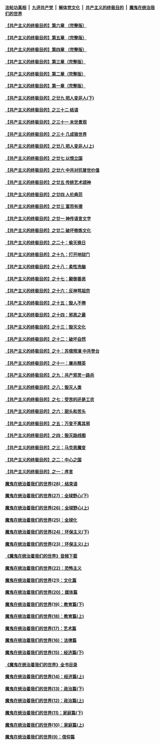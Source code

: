 ####  [法轮功真相](../../../../basic/blob/master/README.md?t=06122001) &nbsp;|&nbsp; [九评共产党](../../../../9ping.md/blob/master/README.md?t=06122001) &nbsp;|&nbsp; [解体党文化](../../../../jtdwh.md/blob/master/README.md?t=06122001)  &nbsp;|&nbsp; [共产主义的终极目的](../../../../gczydzjmd.md/blob/master/README.md?t=06122001) &nbsp;|&nbsp; [魔鬼在统治我们的世界](../../../../mgztzwmdsj.md/blob/master/README.md?t=06122001) 

#### [【共产主义的终极目的】第六章 （完整版）](../pages/nsc422/n11428913.md?t=06122001) 

#### [【共产主义的终极目的】第五章 （完整版）](../pages/nsc422/n11428912.md?t=06122001) 

#### [【共产主义的终极目的】第四章 （完整版）](../pages/nsc422/n11428907.md?t=06122001) 

#### [【共产主义的终极目的】第三章（完整版）](../pages/nsc422/n11428848.md?t=06122001) 

#### [【共产主义的终极目的】第二章（完整版）](../pages/nsc422/n11428831.md?t=06122001) 

#### [【共产主义的终极目的】第一章（完整版）](../pages/nsc422/n11417651.md?t=06122001) 

#### [【共产主义的终极目的】之廿九 把人变非人(下)](../pages/nsc422/n11344140.md?t=06122001) 

#### [【共产主义的终极目的】之三十二 结语](../pages/nsc422/n11360535.md?t=06122001) 

#### [【共产主义的终极目的】之三十一 末世景观](../pages/nsc422/n11351129.md?t=06122001) 

#### [【共产主义的终极目的】之三十 几成狼世界](../pages/nsc422/n11348280.md?t=06122001) 

#### [【共产主义的终极目的】之廿八 把人变非人(上)](../pages/nsc422/n11340492.md?t=06122001) 

#### [【共产主义的终极目的】之廿七 以恨立国](../pages/nsc422/n11336944.md?t=06122001) 

#### [【共产主义的终极目的】之廿六 中共对抗普世价值](../pages/nsc422/n11324785.md?t=06122001) 

#### [【共产主义的终极目的】之廿五 传统艺术颂神](../pages/nsc422/n11296396.md?t=06122001) 

#### [【共产主义的终极目的】之廿四 人伦典范](../pages/nsc422/n11296397.md?t=06122001) 

#### [【共产主义的终极目的】之廿三 富而有德](../pages/nsc422/n11283598.md?t=06122001) 

#### [【共产主义的终极目的】之廿一 神传语言文字](../pages/nsc422/n11263265.md?t=06122001) 

#### [【共产主义的终极目的】之廿二 破坏修炼文化](../pages/nsc422/n11245728.md?t=06122001) 

#### [【共产主义的终极目的】之二十：偷天换日](../pages/nsc422/n11238846.md?t=06122001) 

#### [【共产主义的终极目的】之十九：打开地狱门](../pages/nsc422/n11206376.md?t=06122001) 

#### [【共产主义的终极目的】之十八：柔性洗脑](../pages/nsc422/n11199994.md?t=06122001) 

#### [【共产主义的终极目的】之十七：颠倒善恶](../pages/nsc422/n11179782.md?t=06122001) 

#### [【共产主义的终极目的】之十六：反神骂祖宗](../pages/nsc422/n11166798.md?t=06122001) 

#### [【共产主义的终极目的】之十五：毁人不倦](../pages/nsc422/n11166792.md?t=06122001) 

#### [【共产主义的终极目的】之十四：邪恶之最](../pages/nsc422/n11150249.md?t=06122001) 

#### [【共产主义的终极目的】之十三：毁灭文化](../pages/nsc422/n11135227.md?t=06122001) 

#### [【共产主义的终极目的】之十二：破坏自然](../pages/nsc422/n11135214.md?t=06122001) 

#### [【共产主义的终极目的】之十：苏俄预演 中共登台](../pages/nsc422/n11118424.md?t=06122001) 

#### [【共产主义的终极目的】之十一：屠杀精英](../pages/nsc422/n11118442.md?t=06122001) 

#### [【共产主义的终极目的】之九：共产邪灵一路杀](../pages/nsc422/n11114139.md?t=06122001) 

#### [【共产主义的终极目的】之八：毁灭人类](../pages/nsc422/n11108503.md?t=06122001) 

#### [【共产主义的终极目的】之七：受苦的还是工农](../pages/nsc422/n11101809.md?t=06122001) 

#### [【共产主义的终极目的】之六：甜头和苦头](../pages/nsc422/n11096971.md?t=06122001) 

#### [【共产主义的终极目的】之五：万变不离其邪](../pages/nsc422/n11091285.md?t=06122001) 

#### [【共产主义的终极目的】之四：毁灭路线图](../pages/nsc422/n11086284.md?t=06122001) 

#### [【共产主义的终极目的】之三：马克思魔变](../pages/nsc422/n11061941.md?t=06122001) 

#### [【共产主义的终极目的】之二：中心之国](../pages/nsc422/n11047728.md?t=06122001) 

#### [【共产主义的终极目的】之一：序言](../pages/nsc422/n11086077.md?t=06122001) 

#### [魔鬼在统治着我们的世界(28)：结束语](../pages/nsc422/n10936246.md?t=06122001) 

#### [魔鬼在统治着我们的世界(27)：全球野心(下)](../pages/nsc422/n10928319.md?t=06122001) 

#### [魔鬼在统治着我们的世界(26)：全球野心(上)](../pages/nsc422/n10900318.md?t=06122001) 

#### [魔鬼在统治着我们的世界(25)：全球化](../pages/nsc422/n10788205.md?t=06122001) 

#### [魔鬼在统治着我们的世界(24)：环保主义(下)](../pages/nsc422/n10695307.md?t=06122001) 

#### [魔鬼在统治着我们的世界(23)：环保主义(上)](../pages/nsc422/n10688613.md?t=06122001) 

#### [《魔鬼在统治着我们的世界》音频下载](../pages/nsc422/n10635553.md?t=06122001) 

#### [魔鬼在统治着我们的世界(22)：恐怖主义](../pages/nsc422/n10614727.md?t=06122001) 

#### [魔鬼在统治着我们的世界(21)：文化篇](../pages/nsc422/n10597706.md?t=06122001) 

#### [魔鬼在统治着我们的世界(20)：媒体篇](../pages/nsc422/n10586579.md?t=06122001) 

#### [魔鬼在统治着我们的世界(19)：教育篇(下)](../pages/nsc422/n10564808.md?t=06122001) 

#### [魔鬼在统治着我们的世界(18)：教育篇(上)](../pages/nsc422/n10526970.md?t=06122001) 

#### [魔鬼在统治着我们的世界(17)：艺术篇](../pages/nsc422/n10499093.md?t=06122001) 

#### [魔鬼在统治着我们的世界(16)：法律篇](../pages/nsc422/n10485969.md?t=06122001) 

#### [魔鬼在统治着我们的世界(15)：经济篇(下)](../pages/nsc422/n10469975.md?t=06122001) 

#### [《魔鬼在统治着我们的世界》全书目录](../pages/nsc422/n10464261.md?t=06122001) 

#### [魔鬼在统治着我们的世界(14)：经济篇(上)](../pages/nsc422/n10457370.md?t=06122001) 

#### [魔鬼在统治着我们的世界(13)：政治篇(下)](../pages/nsc422/n10448270.md?t=06122001) 

#### [魔鬼在统治着我们的世界(12)：政治篇(上)](../pages/nsc422/n10444576.md?t=06122001) 

#### [魔鬼在统治着我们的世界(11)：家庭篇(下)](../pages/nsc422/n10440961.md?t=06122001) 

#### [魔鬼在统治着我们的世界(10)：家庭篇(上)](../pages/nsc422/n10435448.md?t=06122001) 

#### [魔鬼在统治着我们的世界(9)：信仰篇](../pages/nsc422/n10432159.md?t=06122001) 

